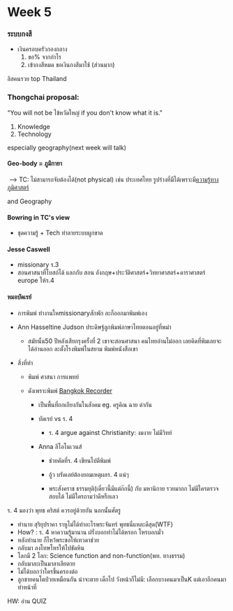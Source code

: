 # Week 5



### ระบบกงสี

- เงินครอบครัวกองกลาง
  1. ขอ% จากกำไร
  2. เข้ากงสีหมด ขอเงินกงสีมาใช้ (ส่วนมาก)



ลิสคนรวย top Thailand



### Thongchai proposal: 

"You will not be ไข้หวัดใหญ่ if you don't know what it is."

1. Knowledge
2. Technology

especially geography(next week will talk)



#### **Geo-body**  = ภูมิกายา 

​	--> TC: ไม่สามารถจับต้องได้(not physical) เช่น ประเทศไทย รูปร่างที่มีได้เพราะม<u>ีความรู้ทางภูมิศาสตร</u>์ 

and Geography



#### Bowring in TC's view

- ชุดความรู้ + Tech ทำลายระบบผูกขาด 



#### Jesse Caswell

- missionary ร.3 
- สอนศาสนาที่โบสถ์ได้ แลกกับ สอน อังกฤษ+ประวัติศาสตร์+วิทยาศาสตร์+ดาราศาสตร์ europe ให้ร.4 



#### หมอบัดเรย์

- การพิมพ์ ทำงานใหmissionaryสักพัก ละก็ออกมาพิมพ์เอง

- Ann Hasseltine Judson ประดิษฐ์ลูกพิมพ์ภาษาไทยตอนอยู่ที่พม่า

  - สมัยนั้น50 ปีหลังเสียกรุงครั้งที่ 2 เขาจะสอนศาสนา คนไทยอ่านไม่ออก เลยคิดที่พิมเลยจะได้อ่านออก ละตั้งโรงพิมพ์ในสยาม พิมพ์หนังสือเขา

- สิ่งที่ทำ

  - พิมพ์ ศาสนา การแพทย์

  - ดังเพราะพิมพ์ <u>Bangkok Recorder</u>

    -  เป็นพื้นที่ถกเถียงกันในสังคม eg. ครูคิณ ฉาย ด่ากัน

    - บัดเรย์ vs ร. 4

      - ร. 4 argue against Christianity: งมงาย ไม่มีวิทย์

    - Anna ลีโอโนเวนส์

      - ช่วยคัดที่ร. 4 เขียนไปตีพิมพ์

      - อู้ว บรัดเลย์ต้องยอมเหตุผลร. 4 แน่ๆ

      - พระสังคราช ธรรมยุติ(เดี๋ยวนี้มีแต่ก๊กนี้) กับ มหานิกาย รวยมากก ไม่มีใครตรวจสอบได้ ไม่มีใครถามว่าดีหรือเลว


ร. 4 มองว่า พุทธ คริสต์ ควรอยู่ด้วยกัน นอกนั้นศัตรู

- ทำนาย สุริยุปราคา ราหูไม่ได้ทำอะไรพระจันทร์ พุทธนี่แหละดีสุด(WTF)
- How? : ร. 4 หาความรู้มานาน ฝรั่งบอกทำไม่ได้หรอก โหรบอกมั่ว
- หลังทำนาย ก็ไหว้พระขอให้เทวดาช่วย
- กลับมา ลงโทษโหรให้ไปขัดหิน
- โลกมี 2 โลก: Science function and non-function(พท. ทางธรรม)
- กลับมาละเป็นมาลาเลียตาย
- ไม่ได้บอกว่าใครขึ้นครองต่อ
- ลูกชายคนโตป่วยเหมือนกัน น่าจะตาย เด็กไป วังหน้าก็ไม่มี: เลือกบางคนมาเป็นK แต่เอาอีกคนมาทำหน้าที่



HW: อ่าน QUIZ

 